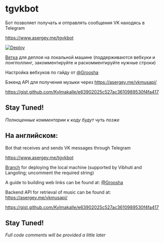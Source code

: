 # tgvkbot
Бот позволяет получать и отправлять сообщения VK находясь в Telegram

https://www.asergey.me/tgvkbot

[![Deploy](https://www.herokucdn.com/deploy/button.svg)](https://heroku.com/deploy)


[Ветка](https://github.com/Kylmakalle/tgvkbot/tree/webhook) для деплоя на локальной машине (поддерживаются вебхуки и лонгполлинг, закомментируйте и раскомментируйте нужные строки)


Настройка вебхуков по гайду от [@Groosha](https://www.gitbook.com/book/groosha/telegram-bot-lessons)

Бэкенд API для получения музыки через https://asergey.me/vkmusapi/

https://gist.github.com/Kylmakalle/e63902025c527ac3610989530f4fa417



## Stay Tuned!


_Полноценные комментарии к коду будут чуть позже_

## На английском:
Bot that receives and sends VK messages through Telegram

https://www.asergey.me/tgvkbot

[Branch](https://github.com/Kylmakalle/tgvkbot/tree/webhook) for deploying the local machine (supported by Vibhuti and Langoling; uncomment the required string)

A guide to building web links can be found at: [@Groosha](https://www.gitbook.com/book/groosha/telegram-bot-lessons)

Backend API for retrieval of music can be found at: https://asergey.me/vkmusapi/

https://gist.github.com/Kylmakalle/e63902025c527ac3610989530f4fa417


## Stay Tuned!


_Full code comments will be provided a little later_









